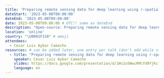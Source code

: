 ```yaml
---
title: 'Preparing remote sensing data for deep learning using r-spatial'
dateStart: '2023-05-08T08:00:00'
dateEnd: '2023-05-08T09:00:00'
date: 2023-05-08T09:00:00 # UTC!! same as dateEnd
description: "Open-source: Preparing remote sensing data for deep learning using r-spatial. Event hosted by EDS book, Climate Informatics and Environmental Data Science Journal"
location: 'online'
country: "\U0001F310" # emoji
attendees:
  - Cesar Luis Aybar Camacho
resources: # can be added later, one entry per talk (don't add while still empty, add once there are resources)
  - title: "Preparing remote sensing data for deep learning using r-spatial"
    speaker: Cesar Luis Aybar Camacho
    slides: https://docs.google.com/presentation/d/1Ws2o5WwcRMcYd9YjKcfyLv5X4lOAwJztEU1sMRADTVk/edit?usp=sharing
    language: en
---
```



